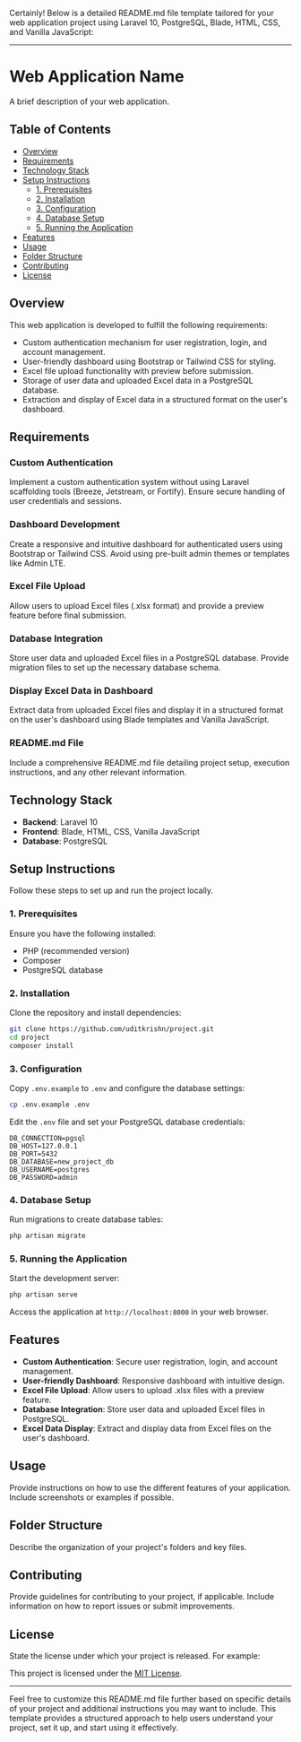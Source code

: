 Certainly! Below is a detailed README.md file template tailored for your web application project using Laravel 10, PostgreSQL, Blade, HTML, CSS, and Vanilla JavaScript:

---

# Web Application Name

A brief description of your web application.

## Table of Contents

- [Overview](#overview)
- [Requirements](#requirements)
- [Technology Stack](#technology-stack)
- [Setup Instructions](#setup-instructions)
  - [1. Prerequisites](#1-prerequisites)
  - [2. Installation](#2-installation)
  - [3. Configuration](#3-configuration)
  - [4. Database Setup](#4-database-setup)
  - [5. Running the Application](#5-running-the-application)
- [Features](#features)
- [Usage](#usage)
- [Folder Structure](#folder-structure)
- [Contributing](#contributing)
- [License](#license)

## Overview

This web application is developed to fulfill the following requirements:

- Custom authentication mechanism for user registration, login, and account management.
- User-friendly dashboard using Bootstrap or Tailwind CSS for styling.
- Excel file upload functionality with preview before submission.
- Storage of user data and uploaded Excel data in a PostgreSQL database.
- Extraction and display of Excel data in a structured format on the user's dashboard.

## Requirements

### Custom Authentication

Implement a custom authentication system without using Laravel scaffolding tools (Breeze, Jetstream, or Fortify). Ensure secure handling of user credentials and sessions.

### Dashboard Development

Create a responsive and intuitive dashboard for authenticated users using Bootstrap or Tailwind CSS. Avoid using pre-built admin themes or templates like Admin LTE.

### Excel File Upload

Allow users to upload Excel files (.xlsx format) and provide a preview feature before final submission.

### Database Integration

Store user data and uploaded Excel files in a PostgreSQL database. Provide migration files to set up the necessary database schema.

### Display Excel Data in Dashboard

Extract data from uploaded Excel files and display it in a structured format on the user's dashboard using Blade templates and Vanilla JavaScript.

### README.md File

Include a comprehensive README.md file detailing project setup, execution instructions, and any other relevant information.

## Technology Stack

- **Backend**: Laravel 10
- **Frontend**: Blade, HTML, CSS, Vanilla JavaScript
- **Database**: PostgreSQL

## Setup Instructions

Follow these steps to set up and run the project locally.

### 1. Prerequisites

Ensure you have the following installed:

- PHP (recommended version)
- Composer
- PostgreSQL database

### 2. Installation

Clone the repository and install dependencies:

```bash
git clone https://github.com/uditkrishn/project.git
cd project
composer install
```

### 3. Configuration

Copy `.env.example` to `.env` and configure the database settings:

```bash
cp .env.example .env
```

Edit the `.env` file and set your PostgreSQL database credentials:

```dotenv
DB_CONNECTION=pgsql
DB_HOST=127.0.0.1
DB_PORT=5432
DB_DATABASE=new_project_db
DB_USERNAME=postgres
DB_PASSWORD=admin
```

### 4. Database Setup

Run migrations to create database tables:

```bash
php artisan migrate
```

### 5. Running the Application

Start the development server:

```bash
php artisan serve
```

Access the application at `http://localhost:8000` in your web browser.

## Features

- **Custom Authentication**: Secure user registration, login, and account management.
- **User-friendly Dashboard**: Responsive dashboard with intuitive design.
- **Excel File Upload**: Allow users to upload .xlsx files with a preview feature.
- **Database Integration**: Store user data and uploaded Excel files in PostgreSQL.
- **Excel Data Display**: Extract and display data from Excel files on the user's dashboard.

## Usage

Provide instructions on how to use the different features of your application. Include screenshots or examples if possible.

## Folder Structure

Describe the organization of your project's folders and key files.

## Contributing

Provide guidelines for contributing to your project, if applicable. Include information on how to report issues or submit improvements.

## License

State the license under which your project is released. For example:

This project is licensed under the [MIT License](LICENSE).

---

Feel free to customize this README.md file further based on specific details of your project and additional instructions you may want to include. This template provides a structured approach to help users understand your project, set it up, and start using it effectively.
